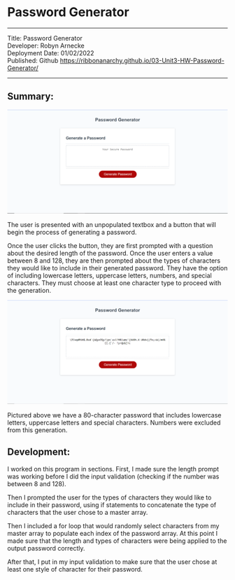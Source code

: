 # Password Generator

---

Title: Password Generator   
Developer: Robyn Arnecke   
Deployment Date: 01/02/2022   
Published: Github https://ribbonanarchy.github.io/03-Unit3-HW-Password-Generator/   

---

## Summary:

![This is a picture of the site as it first opens, with a button saying Generate Password and text box.](Assets/screenshot.PNG)

The user is presented with an unpopulated textbox and a button that will begin the process of generating a password. 

Once the user clicks the button, they are first prompted with a question about the desired length of the password. Once the user enters a value between 8 and 128, they are then prompted about the types of characters they would like to include in their generated password. They have the option of including lowercase letters, uppercase letters, numbers, and special characters. They must choose at least one character type to proceed with the generation. 

![This is a picture of the site once a password has been generated. The textbox is populated.](Assets/screenshot_generated.PNG)

Pictured above we have a 80-character password that includes lowercase letters, uppercase letters and special characters. Numbers were excluded from this generation. 

## Development: 

I worked on this program in sections. First, I made sure the length prompt was working before I did the input validation (checking if the number was between 8 and 128). 

Then I prompted the user for the types of characters they would like to include in their password, using if statements to concatenate the type of characters that the user chose to a master array. 

Then I included a for loop that would randomly select characters from my master array to populate each index of the password array. At this point I made sure that the length and types of characters were being applied to the output password correctly. 

After that, I put in my input validation to make sure that the user chose at least one style of character for their password. 